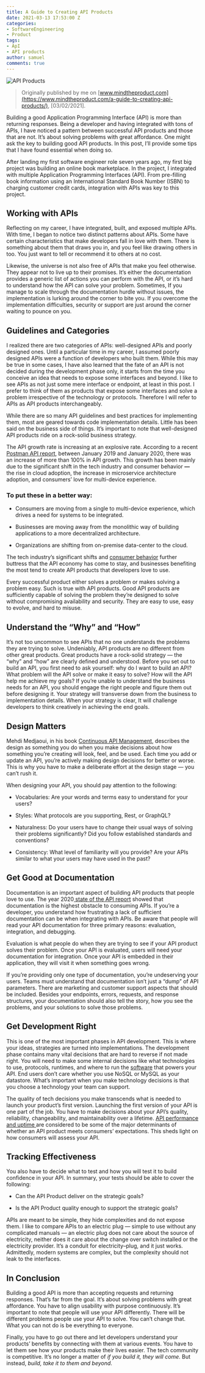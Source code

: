 ```yaml
---
title: A Guide to Creating API Products
date: 2021-03-13 17:53:00 Z
categories:
- SoftwareEngineering
- Product
tags:
- ApI
- API products
author: samuel
comments: true
---
```


![API Products](https://res.cloudinary.com/samueljames/image/upload/c_scale,w_200/v1615721592/ApI.png)

> Originally published by me on [www.mindtheproduct.com](https://www.mindtheproduct.com/a-guide-to-creating-api-products/), \[03/02/2021\].

Building a good Application Programming Interface (API) is more than returning responses. Being a developer and having integrated with tons of APIs, I have noticed a pattern between successful API products and those that are not. It’s about solving problems with great affordance. One might ask the key to building good API products. In this post, I’ll provide some tips that I have found essential when doing so.

After landing my first software engineer role seven years ago, my first big project was building an online book marketplace. In the project, I integrated with multiple Application Programming Interfaces (API). From pre-filling book information using an International Standard Book Number (ISBN) to charging customer credit cards, integration with APIs was key to this project.

## Working with APIs

Reflecting on my career, I have integrated, built, and exposed multiple APIs. With time, I began to notice two distinct patterns about APIs. Some have certain characteristics that make developers fall in love with them. There is something about them that draws you in, and you feel like drawing others in too. You just want to tell or recommend it to others at no cost.

Likewise, the universe is not also free of APIs that make you feel otherwise. They appear not to live up to their promises. It’s either the documentation provides a generic list of actions you can perform with the API, or it’s hard to understand how the API can solve your problem.  Sometimes, If you manage to scale through the documentation hurdle without issues, the implementation is lurking around the corner to bite you. If you overcome the implementation difficulties, security or support are just around the corner waiting to pounce on you.

## Guidelines and Categories

I realized there are two categories of APIs: well-designed APIs and poorly designed ones. Until a particular time in my career, I assumed poorly designed APIs were a function of developers who built them. While this may be true in some cases, I have also learned that the fate of an API is not decided during the development phase only, it starts from the time you conceive an idea that needs to expose some interfaces and beyond. I like to see APIs as not just some mere interface or endpoint, at least in this post. I prefer to think of them as products that expose some interfaces and solve a problem irrespective of the technology or protocols. Therefore I will refer to APIs as API products interchangeably.

While there are so many API guidelines and best practices for implementing them, most are geared towards code implementation details. Little has been said on the business side of things. It’s important to note that well-designed API products ride on a rock-solid business strategy.

The API growth rate is increasing at an explosive rate. According to a recent [Postman API report,](https://blog.postman.com/api-growth-rate/) between January 2019 and January 2020, there was an increase of more than 100% in API growth.  This growth has been mainly due to the significant shift in the tech industry and consumer behavior **—** the rise in cloud adoption, the increase in microservice architecture adoption, and consumers’ love for multi-device experience.

### To put these in a better way:

* Consumers are moving from a single to multi-device experience, which drives a need for systems to be integrated.

* Businesses are moving away from the monolithic way of building applications to a more decentralized architecture.

* Organizations are shifting from on-premise data-center to the cloud.

The tech industry’s significant shifts and [consumer behavior](https://www.mindtheproduct.com/understanding-users-learnings-from-the-mtpcon-session-speakers/) further buttress that the API economy has come to stay, and businesses benefiting the most tend to create API products that developers love to use.

Every successful product either solves a problem or makes solving a problem easy. Such is true with API products. Good API products are sufficiently capable of solving the problem they’re designed to solve without compromising availability and security. They are easy to use, easy to evolve, and hard to misuse.

## Understand the “Why” and “How”

It’s not too uncommon to see APIs that no one understands the problems they are trying to solve. Undeniably, API products are no different from other great products. Great products have a rock-solid strategy — the “why” and “how” are clearly defined and understood. Before you set out to build an API, you first need to ask yourself: why do I want to build an API? What problem will the API solve or make it easy to solve? How will the API help me achieve my goals?  If you’re unable to understand the business needs for an API,  you should engage the right people and figure them out before designing it.  Your strategy will transverse down from the business to implementation details. When your strategy is clear, It will challenge developers to think creatively in achieving the end goals.

## Design Matters

Mehdi Medjaoui, in his book [Continuous API Management](https://www.amazon.com/Continuous-API-Management-Decisions-Landscape/dp/1492043559), describes the design as something you do when you make decisions about how something you’re creating will look, feel, and be used.  Each time you add or update an API, you’re actively making design decisions for better or worse. This is why you have to make a deliberate effort at the design stage — you can’t rush it.

When designing your API, you should pay attention to the following:

* Vocabularies: Are your words and terms easy to understand for your users?

* Styles: What protocols are you supporting, Rest, or GraphQL?

* Naturalness: Do your users have to change their usual ways of solving their problems significantly? Did you follow established standards and conventions?

* Consistency: What level of familiarity will you provide? Are your APIs similar to what your users may have used in the past?

## Get Good at Documentation

Documentation is an important aspect of building API products that people love to use. The year 2020[ state of the API report](https://www.postman.com/state-of-api/executing-on-apis/#executing-on-apis) showed that documentation is the highest obstacle to consuming APIs. If you’re a developer, you understand how frustrating a lack of sufficient documentation can be when integrating with APIs.  Be aware that people will read your API documentation for three primary reasons: evaluation, integration, and debugging.

Evaluation is what people do when they are trying to see if your API product solves their problem. Once your API is evaluated, users will need your documentation for integration. Once your API is embedded in their application, they will visit it when something goes wrong.

If you’re providing only one type of documentation, you’re undeserving your users. Teams must understand that documentation isn’t just a “dump” of API parameters. There are marketing and customer support aspects that should be included. Besides your endpoints, errors, requests, and response structures, your documentation should also tell the story, how you see the problems, and your solutions to solve those problems.

## Get Development Right

This is one of the most important phases in API development. This is where your ideas, strategies are turned into implementations. The development phase contains many vital decisions that are hard to reverse if not made right. You will need to make some internal decisions like what technologies to use, protocols, runtimes, and where to run the [software](https://www.mindtheproduct.com/a-product-managers-approach-to-building-integrations-for-saas-software/) that powers your API. End users don’t care whether you use NoSQL or MySQL as your datastore. What’s important when you make technology decisions is that you choose a technology your team can support.

The quality of tech decisions you make transcends what is needed to launch your product’s first version.  Launching the first version of your API is one part of the job. You have to make decisions about your API’s quality, reliability, changeability, and maintainability over a lifetime. [API performance and uptime ](https://www.postman.com/state-of-api/executing-on-apis/#executing-on-apis)are considered to be some of the major determinants of whether an API product meets consumers’ expectations. This sheds light on how consumers will assess your API.

## Tracking Effectiveness

You also have to decide what to test and how you will test it to build confidence in your API. In summary,  your tests should be able to cover the following:

* Can the API Product deliver on the strategic goals?

* Is the API Product quality enough to support the strategic goals?

APIs are meant to be simple, they hide complexities and do not expose them. I like to compare APIs to an electric plug — simple to use without any complicated manuals —  an electric plug does not care about the source of electricity, neither does it care about the change over switch installed or the electricity provider. It’s a conduit for electricity–plug, and it just works. Admittedly, modern systems are complex, but the complexity should not leak to the interfaces.

## In Conclusion

Building a good API is more than accepting requests and returning responses. That’s far from the goal. It’s about solving problems with great affordance.  You have to align usability with purpose continuously.  It’s important to note that people will use your API differently. There will be different problems people use your API to solve. You can’t change that. What you can not do is be everything to everyone.

Finally, you have to go out there and let developers understand your products’ benefits by connecting with them at various events. You have to let them see how your products make their lives easier. The tech community is competitive. It’s no longer a matter of *if you build it, they will come*.  But instead, *build, take it to them and beyond*.